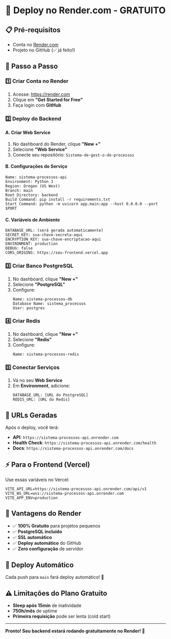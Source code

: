 # 🚀 Deploy no Render.com - GRATUITO

## 📋 Pré-requisitos
- Conta no [Render.com](https://render.com)
- Projeto no GitHub (✅ já feito!)

## 🎯 Passo a Passo

### 1️⃣ **Criar Conta no Render**
1. Acesse: https://render.com
2. Clique em **"Get Started for Free"**
3. Faça login com **GitHub**

### 2️⃣ **Deploy do Backend**

#### **A. Criar Web Service**
1. No dashboard do Render, clique **"New +"**
2. Selecione **"Web Service"**
3. Conecte seu repositório: `Sistema-de-gest-o-de-processos`

#### **B. Configurações do Serviço**
```
Name: sistema-processos-api
Environment: Python 3
Region: Oregon (US West)
Branch: main
Root Directory: backend
Build Command: pip install -r requirements.txt
Start Command: python -m uvicorn app.main:app --host 0.0.0.0 --port $PORT
```

#### **C. Variáveis de Ambiente**
```
DATABASE_URL: (será gerada automaticamente)
SECRET_KEY: sua-chave-secreta-aqui
ENCRYPTION_KEY: sua-chave-encriptacao-aqui
ENVIRONMENT: production
DEBUG: false
CORS_ORIGINS: https://seu-frontend.vercel.app
```

### 3️⃣ **Criar Banco PostgreSQL**
1. No dashboard, clique **"New +"**
2. Selecione **"PostgreSQL"**
3. Configure:
   ```
   Name: sistema-processos-db
   Database Name: sistema_processos
   User: postgres
   ```

### 4️⃣ **Criar Redis**
1. No dashboard, clique **"New +"**
2. Selecione **"Redis"**
3. Configure:
   ```
   Name: sistema-processos-redis
   ```

### 5️⃣ **Conectar Serviços**
1. Vá no seu **Web Service**
2. Em **Environment**, adicione:
   ```
   DATABASE_URL: [URL do PostgreSQL]
   REDIS_URL: [URL do Redis]
   ```

## 🔧 **URLs Geradas**

Após o deploy, você terá:
- **API**: `https://sistema-processos-api.onrender.com`
- **Health Check**: `https://sistema-processos-api.onrender.com/health`
- **Docs**: `https://sistema-processos-api.onrender.com/docs`

## ⚡ **Para o Frontend (Vercel)**

Use essas variáveis no Vercel:
```
VITE_API_URL=https://sistema-processos-api.onrender.com/api/v1
VITE_WS_URL=wss://sistema-processos-api.onrender.com
VITE_APP_ENV=production
```

## 🎉 **Vantagens do Render**
- ✅ **100% Gratuito** para projetos pequenos
- ✅ **PostgreSQL incluído**
- ✅ **SSL automático**
- ✅ **Deploy automático** do GitHub
- ✅ **Zero configuração** de servidor

## 🔄 **Deploy Automático**
Cada push para `main` fará deploy automático! 🚀

## ⚠️ **Limitações do Plano Gratuito**
- **Sleep após 15min** de inatividade
- **750h/mês** de uptime
- **Primeira requisição** pode ser lenta (cold start)

---

**Pronto! Seu backend estará rodando gratuitamente no Render! 🎉**
